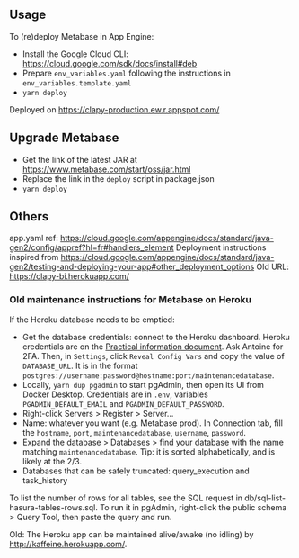 ## Usage

To (re)deploy Metabase in App Engine:

- Install the Google Cloud CLI: https://cloud.google.com/sdk/docs/install#deb
- Prepare `env_variables.yaml` following the instructions in `env_variables.template.yaml`
- `yarn deploy`

Deployed on https://clapy-production.ew.r.appspot.com/

## Upgrade Metabase

- Get the link of the latest JAR at https://www.metabase.com/start/oss/jar.html
- Replace the link in the `deploy` script in package.json
- `yarn deploy`

## Others

app.yaml ref: https://cloud.google.com/appengine/docs/standard/java-gen2/config/appref?hl=fr#handlers_element
Deployment instructions inspired from https://cloud.google.com/appengine/docs/standard/java-gen2/testing-and-deploying-your-app#other_deployment_options
Old URL: https://clapy-bi.herokuapp.com/

### Old maintenance instructions for Metabase on Heroku

If the Heroku database needs to be emptied:

- Get the database credentials: connect to the Heroku dashboard. Heroku credentials are on the [Practical information document](https://docs.google.com/document/d/1a21chBYSPKCQzYsQscQmhrtcaGSN0HSoTbiLkVKuGP8). Ask Antoine for 2FA. Then, in `Settings`, click `Reveal Config Vars` and copy the value of `DATABASE_URL`. It is in the format `postgres://username:password@hostname:port/maintenancedatabase`.
- Locally, `yarn dup pgadmin` to start pgAdmin, then open its UI from Docker Desktop. Credentials are in `.env`, variables `PGADMIN_DEFAULT_EMAIL` and `PGADMIN_DEFAULT_PASSWORD`.
- Right-click Servers > Register > Server...
- Name: whatever you want (e.g. Metabase prod). In Connection tab, fill the `hostname`, `port`, `maintenancedatabase`, `username`, `password`.
- Expand the database > Databases > find your database with the name matching `maintenancedatabase`. Tip: it is sorted alphabetically, and is likely at the 2/3.
- Databases that can be safely truncated: query_execution and task_history

To list the number of rows for all tables, see the SQL request in db/sql-list-hasura-tables-rows.sql. To run it in pgAdmin, right-click the public schema > Query Tool, then paste the query and run.

Old: The Heroku app can be maintained alive/awake (no idling) by http://kaffeine.herokuapp.com/.
